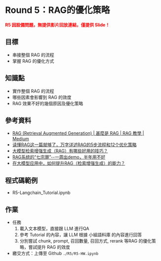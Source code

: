 # Round 5：RAG的優化策略

**<span style="color: red;">R5 因設備問題，無提供影片回放連結，僅提供 Slide！</span>**

## 目標
- 串接整個 RAG 的流程
- 掌握 RAG 的優化方式

## 知識點
- 實作整個 RAG 的流程
- 哪些因素會影響到 RAG 的效度
- RAG 效果不好的幾個原因及優化策略

## 參考資料
- [RAG (Retrieval Augmented Generation) | 甚麼是 RAG | RAG 教學 | Medium](https://medium.com/@cch.chichieh/rag-retrieval-augmented-generation-%E7%82%BA%E8%87%AA%E7%84%B6%E8%AA%9E%E8%A8%80%E8%99%95%E7%90%86%E6%8F%AD%E9%96%8B%E6%96%B0%E7%AF%87%E7%AB%A0-fced76fdb8b9)
- [读懂RAG这一篇就够了，万字详述RAG的5步流程和12个优化策略](https://zhuanlan.zhihu.com/p/680574405)
- [大模型检索增强生成（RAG）有哪些好用的技巧？](https://www.zhihu.com/question/625481187/answer/3309968693)
- [RAG系统的“七宗罪”--一周出demo，半年用不好](https://zhuanlan.zhihu.com/p/677691070)
- [在大模型应用中，如何提升RAG（检索增强生成）的能力？](https://www.zhihu.com/question/643138720/answer/3495870046)

## 程式碼範例
- R5-Langchain_Tutorial.ipynb

## 作業
- 任務
    1. 載入文本模型，直接跟 LLM 進行QA
    2. 參考 Tutorial 的內容，讓 LLM 根據 小組語料庫 的內容進行回答
    2. 分別嘗試 chunk, prompt, 召回數量, 召回方式, rerank 等RAG 的優化策略，嘗試提升 RAG 的效度
- 繳交方式：上傳至 Github `./R5/R5-HW.ipynb`
